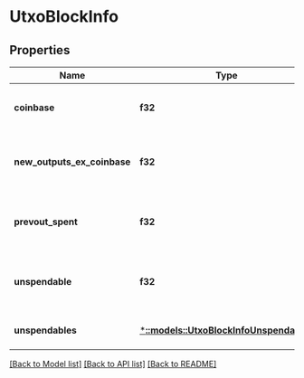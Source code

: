 # UtxoBlockInfo

## Properties
Name | Type | Description | Notes
------------ | ------------- | ------------- | -------------
**coinbase** | **f32** | Coinbase subsidy amount of this block | [optional] [default to null]
**new_outputs_ex_coinbase** | **f32** | Total amount of new outputs created by this block | [optional] [default to null]
**prevout_spent** | **f32** | Total amount of all prevouts spent in this block | [optional] [default to null]
**unspendable** | **f32** | Total amount of unspendable outputs created | [optional] [default to null]
**unspendables** | [***::models::UtxoBlockInfoUnspendables**](UTXOBlockInfo_unspendables.md) |  | [optional] [default to null]

[[Back to Model list]](../README.md#documentation-for-models) [[Back to API list]](../README.md#documentation-for-api-endpoints) [[Back to README]](../README.md)


